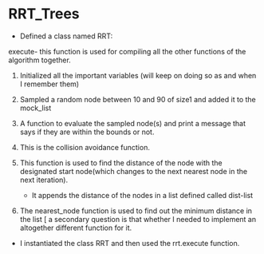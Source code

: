 # RRT_Trees

- Defined a class named RRT:

execute- this function is used for compiling all the other functions of the algorithm together. 


1. Initialized all the important variables (will keep on doing so as and when I remember them)

2. Sampled a random node between 10 and 90 of size1 and added it to the mock_list 

3. A function to evaluate the sampled node(s) and print a message that says if they are within the bounds or not.

4. This is the collision avoidance function.

5. This function is used to find the distance of the node with the designated start node(which changes to the next nearest node in the next iteration). 
   - It appends the distance of the nodes in a list defined called dist-list 

6. The nearest_node function is used to find out the minimum distance in the list 
  [ a secondary question is that whether I needed to implement an altogether different function for it. 



- I instantiated the class RRT and then used the rrt.execute function.







